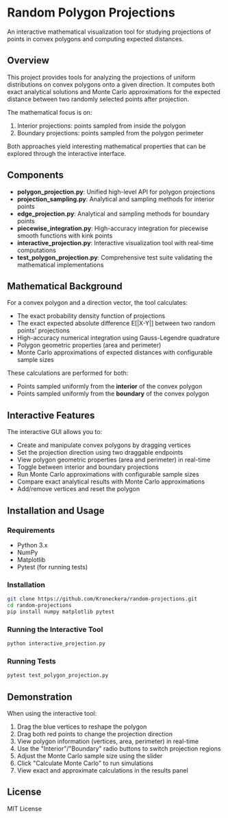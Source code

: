 # Random Polygon Projections

An interactive mathematical visualization tool for studying projections of points in convex polygons and computing expected distances.

## Overview

This project provides tools for analyzing the projections of uniform distributions on convex polygons onto a given direction. It computes both exact analytical solutions and Monte Carlo approximations for the expected distance between two randomly selected points after projection.

The mathematical focus is on:
1. Interior projections: points sampled from inside the polygon
2. Boundary projections: points sampled from the polygon perimeter

Both approaches yield interesting mathematical properties that can be explored through the interactive interface.

## Components

- **polygon_projection.py**: Unified high-level API for polygon projections
- **projection_sampling.py**: Analytical and sampling methods for interior points
- **edge_projection.py**: Analytical and sampling methods for boundary points
- **piecewise_integration.py**: High-accuracy integration for piecewise smooth functions with kink points
- **interactive_projection.py**: Interactive visualization tool with real-time computations
- **test_polygon_projection.py**: Comprehensive test suite validating the mathematical implementations

## Mathematical Background

For a convex polygon and a direction vector, the tool calculates:

- The exact probability density function of projections
- The exact expected absolute difference E[|X-Y|] between two random points' projections
- High-accuracy numerical integration using Gauss-Legendre quadrature
- Polygon geometric properties (area and perimeter)
- Monte Carlo approximations of expected distances with configurable sample sizes

These calculations are performed for both:
- Points sampled uniformly from the **interior** of the convex polygon
- Points sampled uniformly from the **boundary** of the convex polygon

## Interactive Features

The interactive GUI allows you to:

- Create and manipulate convex polygons by dragging vertices
- Set the projection direction using two draggable endpoints
- View polygon geometric properties (area and perimeter) in real-time
- Toggle between interior and boundary projections
- Run Monte Carlo approximations with configurable sample sizes
- Compare exact analytical results with Monte Carlo approximations
- Add/remove vertices and reset the polygon

## Installation and Usage

### Requirements
- Python 3.x
- NumPy
- Matplotlib
- Pytest (for running tests)

### Installation

```bash
git clone https://github.com/Kroneckera/random-projections.git
cd random-projections
pip install numpy matplotlib pytest
```

### Running the Interactive Tool

```bash
python interactive_projection.py
```

### Running Tests

```bash
pytest test_polygon_projection.py
```

## Demonstration

When using the interactive tool:
1. Drag the blue vertices to reshape the polygon
2. Drag both red points to change the projection direction
3. View polygon information (vertices, area, perimeter) in real-time
4. Use the "Interior"/"Boundary" radio buttons to switch projection regions
5. Adjust the Monte Carlo sample size using the slider
6. Click "Calculate Monte Carlo" to run simulations
7. View exact and approximate calculations in the results panel

## License

MIT License